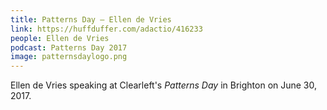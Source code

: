 ```yaml
---
title: Patterns Day – Ellen de Vries
link: https://huffduffer.com/adactio/416233
people: Ellen de Vries
podcast: Patterns Day 2017
image: patternsdaylogo.png
---
```


Ellen de Vries speaking at Clearleft's _Patterns Day_ in Brighton on June 30, 2017.
